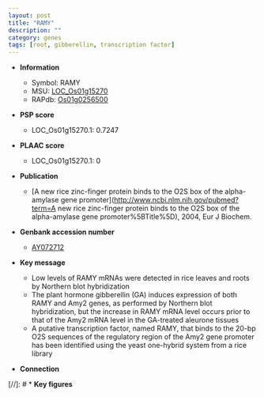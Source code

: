 ```yaml
---
layout: post
title: "RAMY"
description: ""
category: genes
tags: [root, gibberellin, transcription factor]
---
```


* **Information**  
    + Symbol: RAMY  
    + MSU: [LOC_Os01g15270](http://rice.plantbiology.msu.edu/cgi-bin/ORF_infopage.cgi?orf=LOC_Os01g15270)  
    + RAPdb: [Os01g0256500](http://rapdb.dna.affrc.go.jp/viewer/gbrowse_details/irgsp1?name=Os01g0256500)  

* **PSP score**  
    + LOC_Os01g15270.1: 0.7247 

* **PLAAC score**  
    + LOC_Os01g15270.1: 0 

* **Publication**  
    + [A new rice zinc-finger protein binds to the O2S box of the alpha-amylase gene promoter](http://www.ncbi.nlm.nih.gov/pubmed?term=A new rice zinc-finger protein binds to the O2S box of the alpha-amylase gene promoter%5BTitle%5D), 2004, Eur J Biochem.

* **Genbank accession number**  
    + [AY072712](http://www.ncbi.nlm.nih.gov/nuccore/AY072712)

* **Key message**  
    + Low levels of RAMY mRNAs were detected in rice leaves and roots by Northern blot hybridization
    + The plant hormone gibberellin (GA) induces expression of both RAMY and Amy2 genes, as performed by Northern blot hybridization, but the increase in RAMY mRNA level occurs prior to that of the Amy2 mRNA level in the GA-treated aleurone tissues
    + A putative transcription factor, named RAMY, that binds to the 20-bp O2S sequences of the regulatory region of the Amy2 gene promoter has been identified using the yeast one-hybrid system from a rice library

* **Connection**  

[//]: # * **Key figures**  


